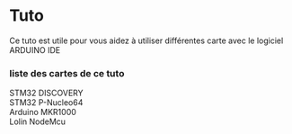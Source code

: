 # Tuto

Ce tuto est utile pour vous aidez à utiliser différentes carte avec le logiciel ARDUINO IDE 

### liste des cartes de ce tuto 

STM32 DISCOVERY <br>
STM32 P-Nucleo64 <br>
Arduino MKR1000 <br>
Lolin NodeMcu <br>
